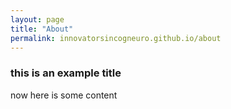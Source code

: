 ```yaml
---
layout: page
title: "About"
permalink: innovatorsincogneuro.github.io/about
---
```


### this is an example title
now here is some content 